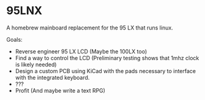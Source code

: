 # 95LNX
A homebrew mainboard replacement for the 95 LX that runs linux.

Goals:
 - Reverse engineer 95 LX LCD (Maybe the 100LX too)
 - Find a way to control the LCD (Preliminary testing shows that 1mhz clock is likely needed)
 - Design a custom PCB using KiCad with the pads necessary to interface with the integrated keyboard.
 - ???
 - Profit (And maybe write a text RPG)
